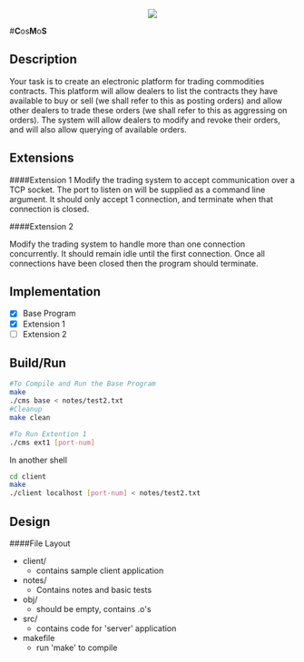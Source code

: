 <p align="center">
  <img src="https://raw.githubusercontent.com/gabeochoa/BBG-CMS/master/notes/cosmos.png">
</p>


#**C**os**M**o**S**

Description
-----

Your task is to create an electronic platform for trading commodities contracts. This platform will allow dealers to list the contracts they have available to buy or sell (we shall refer to this as posting orders) and allow other dealers to trade these orders (we shall refer to this as aggressing on orders). The system will allow dealers to modify and revoke their orders, and will also allow querying of available orders. 

Extensions
-----

####Extension 1
Modify the trading system to accept communication over a TCP socket. The port to listen on will be supplied as a command line argument. It should only accept 1 connection, and terminate when that connection is closed.

####Extension 2

Modify the trading system to handle more than one connection concurrently. It should remain idle until the first connection. Once all connections have been closed then the program should terminate. 

Implementation
------

- [x] Base Program
- [x] Extension 1
- [ ] Extension 2

Build/Run
-----

```bash
#To Compile and Run the Base Program
make
./cms base < notes/test2.txt
#Cleanup
make clean
```
```bash
#To Run Extention 1
./cms ext1 [port-num]
```
In another shell

```bash
cd client
make
./client localhost [port-num] < notes/test2.txt
```


Design
-----
####File Layout

- client/
	- contains sample client application
- notes/
	- Contains notes and basic tests
- obj/
	- should be empty, contains .o's
- src/
	- contains code for 'server' application
- makefile
	- run 'make' to compile  









